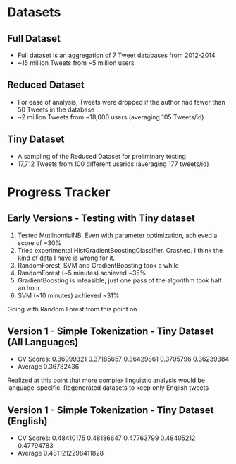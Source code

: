 # Datasets
## Full Dataset
- Full dataset is an aggregation of 7 Tweet databases from 2012-2014
- ~15 million Tweets from ~5 million users

## Reduced Dataset
- For ease of analysis, Tweets were dropped if the author had fewer than 50 Tweets in the database
- ~2 million Tweets from ~18,000 users (averaging 105 Tweets/id)


## Tiny Dataset
- A sampling of the Reduced Dataset for preliminary testing
- 17,712 Tweets from 100 different userids (averaging 177 tweets/id)


# Progress Tracker
## Early Versions - Testing with Tiny dataset
1. Tested MutlinomialNB. Even with parameter optimization, achieved a score of ~30%
1. Tried experimental HistGradientBoostingClassifier. Crashed. I think the kind of data I have is wrong for it.
1. RandomForest, SVM and GradientBoosting took a while
1. RandomForest (~5 minutes) achieved ~35%
1. GradientBoosting is infeasible; just one pass of the algorithm took half an hour.
1. SVM (~10 minutes) achieved ~31%

Going with Random Forest from this point on

## Version 1 - Simple Tokenization - Tiny Dataset (All Languages)
- CV Scores: 0.36999321 0.37185657 0.36429861 0.3705796  0.36239384
- Average 0.36782436

Realized at this point that more complex linguistic analysis would be language-specific. Regenerated datasets to keep only English tweets

## Version 1 - Simple Tokenization - Tiny Dataset (English)
- CV Scores: 0.48410175 0.48186647 0.47763799 0.48405212 0.47794783
- Average 0.4811212298411828
